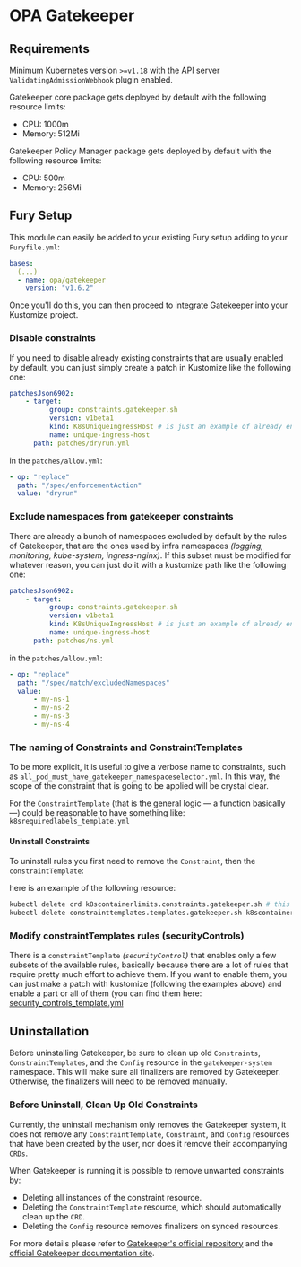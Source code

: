 # OPA Gatekeeper

<!-- <KFD-DOCS> -->

## Requirements

Minimum Kubernetes version `>=v1.18` with the API server `ValidatingAdmissionWebhook` plugin enabled.

Gatekeeper core package gets deployed by default with the following resource limits:

- CPU: 1000m
- Memory: 512Mi

Gatekeeper Policy Manager package gets deployed by default with the following resource limits:

- CPU: 500m
- Memory: 256Mi

## Fury Setup

This module can easily be added to your existing Fury setup adding to your `Furyfile.yml`:

```yaml
bases:
  (...)
  - name: opa/gatekeeper
    version: "v1.6.2"
```

Once you'll do this, you can then proceed to integrate Gatekeeper into your Kustomize project.

### Disable constraints

If you need to disable already existing constraints that are usually enabled by default,
you can just simply create a patch in Kustomize like the following one:

```yaml
patchesJson6902:
    - target:
          group: constraints.gatekeeper.sh
          version: v1beta1
          kind: K8sUniqueIngressHost # is just an example of already enabled constraints
          name: unique-ingress-host
      path: patches/dryrun.yml
```

in the `patches/allow.yml`:

```yaml
- op: "replace"
  path: "/spec/enforcementAction"
  value: "dryrun"
```

### Exclude namespaces from gatekeeper constraints

There are already a bunch of namespaces excluded by default by the rules of Gatekeeper, that are the ones
used by infra namespaces *(logging, monitoring, kube-system, ingress-nginx)*. If this subset must be modified for whatever
reason, you can just do it with a kustomize path like the following one:

```yaml
patchesJson6902:
    - target:
          group: constraints.gatekeeper.sh
          version: v1beta1
          kind: K8sUniqueIngressHost # is just an example of already enabled constraints
          name: unique-ingress-host
      path: patches/ns.yml
```

in the `patches/allow.yml`:

```yaml
- op: "replace"
  path: "/spec/match/excludedNamespaces"
  value:
      - my-ns-1
      - my-ns-2
      - my-ns-3
      - my-ns-4
```

### The naming of Constraints and ConstraintTemplates

To be more explicit, it is useful to give a verbose name to constraints, such as `all_pod_must_have_gatekeeper_namespaceselector.yml`.
In this way, the scope of the constraint that is going to be applied will be crystal clear.

For the `ConstraintTemplate` (that is the general logic — a function basically —) could be reasonable to have something
like: `k8srequiredlabels_template.yml`

#### Uninstall Constraints

To uninstall rules you first need to remove the `Constraint`, then the `constraintTemplate`:

here is an example of the following resource:

```bash
kubectl delete crd k8scontainerlimits.constraints.gatekeeper.sh # this will remove the constraint
kubectl delete constrainttemplates.templates.gatekeeper.sh k8scontainerlimits # this will remove the constraintTemplate
```

### Modify constraintTemplates rules (securityControls)

There is a `constraintTemplate` *(`securityControl`)* that enables only a few subsets of the available rules, basically
because there are a lot of rules that require pretty much effort to achieve them. If you want to enable them, you can
just make a patch with kustomize (following the examples above) and enable a part or all of them
(you can find them here: [security_controls_template.yml](rules/templates/security_controls_template.yml)

## Uninstallation

Before uninstalling Gatekeeper, be sure to clean up old `Constraints`, `ConstraintTemplates`, and
the `Config` resource in the `gatekeeper-system` namespace. This will make sure all finalizers
are removed by Gatekeeper. Otherwise, the finalizers will need to be removed manually.

### Before Uninstall, Clean Up Old Constraints

Currently, the uninstall mechanism only removes the Gatekeeper system,
it does not remove any `ConstraintTemplate`, `Constraint`, and `Config` resources that have been created by the user,
nor does it remove their accompanying `CRDs`.

When Gatekeeper is running it is possible to remove unwanted constraints by:

- Deleting all instances of the constraint resource.
- Deleting the `ConstraintTemplate` resource, which should automatically clean up the `CRD`.
- Deleting the `Config` resource removes finalizers on synced resources.

For more details please refer to [Gatekeeper's official repository][gatekeeper-repo] and the [official Gatekeeper documentation site][gatekeeper-docs].

<!-- Links -->
[gatekeeper-repo]: https://github.com/open-policy-agent/gatekeeper
[gatekeeper-docs]: https://open-policy-agent.github.io/gatekeeper/website/docs/

<!-- </KFD-DOCS> -->

